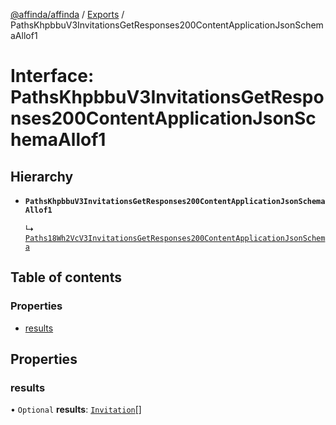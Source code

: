 [@affinda/affinda](../README.md) / [Exports](../modules.md) / PathsKhpbbuV3InvitationsGetResponses200ContentApplicationJsonSchemaAllof1

# Interface: PathsKhpbbuV3InvitationsGetResponses200ContentApplicationJsonSchemaAllof1

## Hierarchy

- **`PathsKhpbbuV3InvitationsGetResponses200ContentApplicationJsonSchemaAllof1`**

  ↳ [`Paths18Wh2VcV3InvitationsGetResponses200ContentApplicationJsonSchema`](Paths18Wh2VcV3InvitationsGetResponses200ContentApplicationJsonSchema.md)

## Table of contents

### Properties

- [results](PathsKhpbbuV3InvitationsGetResponses200ContentApplicationJsonSchemaAllof1.md#results)

## Properties

### results

• `Optional` **results**: [`Invitation`](Invitation.md)[]
